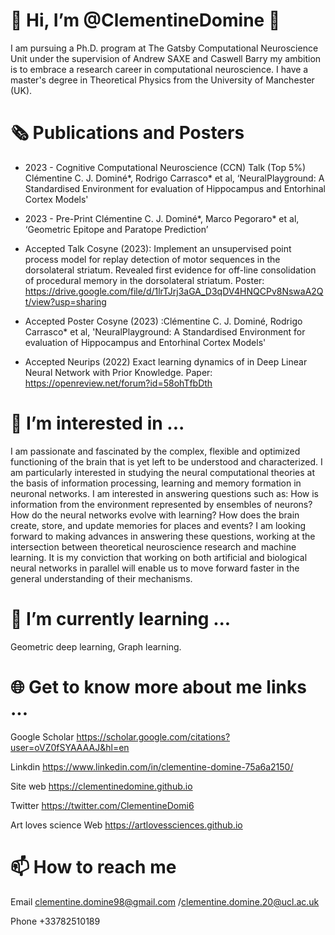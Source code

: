# 🍊 Hi, I’m @ClementineDomine 🍊

I am pursuing a Ph.D. program at The Gatsby Computational Neuroscience Unit under the supervision of
Andrew SAXE and Caswell Barry my ambition is to embrace a research career in computational neuroscience. 
I have a master's degree in Theoretical Physics from the University of Manchester (UK).

# 🗞️ Publications and Posters

- 2023 - Cognitive Computational Neuroscience (CCN) Talk  (Top 5%) 
Clémentine C. J. Dominé*, Rodrigo Carrasco* et al, ‘NeuralPlayground: A Standardised Environment for evaluation of Hippocampus and Entorhinal Cortex Models'

- 2023 - Pre-Print 
Clémentine C. J. Dominé*, Marco Pegoraro* et al, ‘Geometric Epitope and Paratope Prediction’

- Accepted Talk Cosyne (2023): Implement an unsupervised point process model for replay detection of motor sequences in the dorsolateral striatum. 
  Revealed first evidence for off-line consolidation of procedural memory in the dorsolateral striatum.
 Poster: https://drive.google.com/file/d/1lrTJrj3aGA_D3qDV4HNQCPv8NswaA2Qt/view?usp=sharing
 
 - Accepted Poster Cosyne (2023) :Clémentine C. J. Dominé, Rodrigo Carrasco* et al, 'NeuralPlayground: A Standardised Environment for evaluation of Hippocampus and Entorhinal Cortex Models'

-  Accepted Neurips (2022) Exact learning dynamics of in Deep Linear Neural Network with Prior Knowledge. 
Paper: https://openreview.net/forum?id=58ohTfbDth


# 👀 I’m interested in ...

I am passionate and fascinated by the complex, flexible and optimized functioning of the brain that is 
yet left to be understood and characterized. I am particularly interested in studying the neural computational
theories at the basis of information processing, learning and memory formation in neuronal networks. 
I am interested in answering questions such as: How is information from the environment represented by ensembles of neurons?
How do the neural networks evolve with learning? 
How does the brain create, store, and update memories for places and events? 
I am looking forward to making advances in answering these questions, working at the intersection between
theoretical neuroscience research and machine learning. It is my conviction that working on both artificial
and biological neural networks in parallel will enable us to move forward faster in the general understanding of their mechanisms.

# 🌱 I’m currently learning ...

Geometric deep learning, Graph learning.


# 🌐 Get to know more about me links ...

Google Scholar https://scholar.google.com/citations?user=oVZ0fSYAAAAJ&hl=en

Linkdin https://www.linkedin.com/in/clementine-domine-75a6a2150/

Site web https://clementinedomine.github.io

Twitter https://twitter.com/ClementineDomi6

Art loves science Web https://artlovessciences.github.io

# 📫 How to reach me 
Email clementine.domine98@gmail.com /clementine.domine.20@ucl.ac.uk
      
Phone +33782510189

<!---
ClementineDomine/ClementineDomine is a ✨ special ✨ repository because its `README.md` (this file) appears on your GitHub profile.
You can click the Preview link to take a look at your changes.
--->
